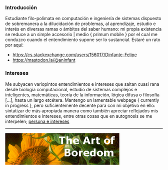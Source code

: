 ### Introducción
Estudiante filo-polímata en computación e ingeniería de sistemas dispuesto de sobremanera a la dilucidación de problemas, al aprendizaje, estudio e interés en
diversas ramas o ámbitos del saber humano: mi propia existencia se reduce a un simple accesorio | medio { primum mobile } por el cual me conduzco cuando el entendimiento supone ser lo
sustancial. Estaré un rato por aquí:
- https://cs.stackexchange.com/users/156017/Dinfante-Felipe
- https://mastodon.la/@aninfant
### Intereses
Me subyacen variopintos entendimientos e intereses que saltan cuasi rana desde biología computacional, estudio de sistemas complejos e inteligentes, matemáticas, teoría de la información, lógica difusa o filosofía [...], hasta un largo etcétera. Mantengo un lamentable webpage { currently in progress }, pero suficientemente decente para con mi objetivo en ello: sintatizar de más apropiada manera como también apreciar reflejados mis entendimientos e intereses, entre otras cosas que en autognosis se me interpelen; [persona e intereses](https://ainfanthe.github.io/)

---

<img style="" src="https://raw.githubusercontent.com/ainfanthe/ainfanthe/main/assets/img1.png">
